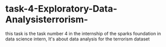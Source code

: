 # task-4-Exploratory-Data-Analysisterrorism-
this task is the task number 4 in the internship of the sparks foundation in data science intern, It's about data analysis for the terrorism dataset
